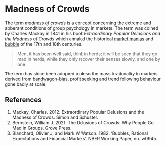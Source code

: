 # Madness of Crowds
The term *madness of crowds* is a concept concerning the extreme and abberant conditions of group psychology in markets. The term was coined by Charles Mackay in 1841 in his book *Extraordinary Popular Delusions and the Madness of Crowds* which annaled the historical [market manias](market-mania.md) and [bubble](bubble.md) of the 17th and 18th centuries.

 > Men, it has been well said, think in herds; it will be seen that they go mad in herds, while they only recover their senses slowly, and one by one.

 The term has since been adopted to describe mass irrationality in markets derived from [bandwagon-bias](bandwagon-bias.md), profit seeking and trend following behaviour gone badly at scale.
 
## References
1. Mackay, Charles. 2012. Extraordinary Popular Delusions and the Madness of Crowds. Simon and Schuster.
1. Bernstein, William J. 2021. The Delusions of Crowds: Why People Go Mad in Groups. Grove Press.
1. Blanchard, Olivier J, and Mark W Watson. 1982. ‘Bubbles, Rational Expectations and Financial Markets’. NBER Working Paper, no. w0945.
